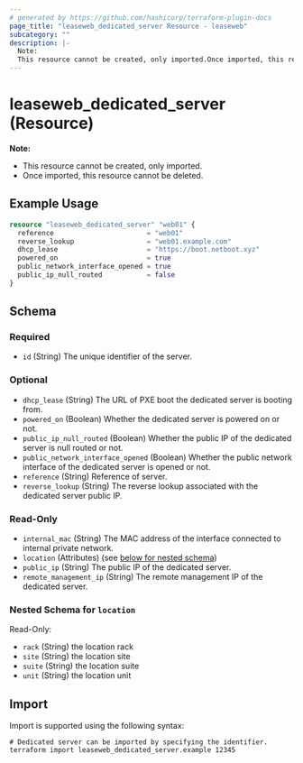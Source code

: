 ```yaml
---
# generated by https://github.com/hashicorp/terraform-plugin-docs
page_title: "leaseweb_dedicated_server Resource - leaseweb"
subcategory: ""
description: |-
  Note:
  This resource cannot be created, only imported.Once imported, this resource cannot be deleted.
---
```


# leaseweb_dedicated_server (Resource)

**Note:**
- This resource cannot be created, only imported.
- Once imported, this resource cannot be deleted.

## Example Usage

```terraform
resource "leaseweb_dedicated_server" "web01" {
  reference                       = "web01"
  reverse_lookup                  = "web01.example.com"
  dhcp_lease                      = "https://boot.netboot.xyz"
  powered_on                      = true
  public_network_interface_opened = true
  public_ip_null_routed           = false
}
```

<!-- schema generated by tfplugindocs -->
## Schema

### Required

- `id` (String) The unique identifier of the server.

### Optional

- `dhcp_lease` (String) The URL of PXE boot the dedicated server is booting from.
- `powered_on` (Boolean) Whether the dedicated server is powered on or not.
- `public_ip_null_routed` (Boolean) Whether the public IP of the dedicated server is null routed or not.
- `public_network_interface_opened` (Boolean) Whether the public network interface of the dedicated server is opened or not.
- `reference` (String) Reference of server.
- `reverse_lookup` (String) The reverse lookup associated with the dedicated server public IP.

### Read-Only

- `internal_mac` (String) The MAC address of the interface connected to internal private network.
- `location` (Attributes) (see [below for nested schema](#nestedatt--location))
- `public_ip` (String) The public IP of the dedicated server.
- `remote_management_ip` (String) The remote management IP of the dedicated server.

<a id="nestedatt--location"></a>
### Nested Schema for `location`

Read-Only:

- `rack` (String) the location rack
- `site` (String) the location site
- `suite` (String) the location suite
- `unit` (String) the location unit

## Import

Import is supported using the following syntax:

```shell
# Dedicated server can be imported by specifying the identifier.
terraform import leaseweb_dedicated_server.example 12345
```
